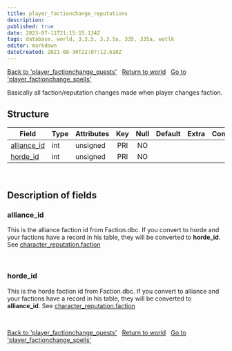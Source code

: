 ```yaml
---
title: player_factionchange_reputations
description: 
published: true
date: 2023-07-11T21:15:15.134Z
tags: database, world, 3.3.5, 3.3.5a, 335, 335a, wotlk
editor: markdown
dateCreated: 2021-08-30T22:07:12.610Z
---
```


<a href="https://trinitycore.info/en/database/335/world/player_factionchange_quests" class="mt-5 v-btn v-btn--depressed v-btn--flat v-btn--outlined theme--light v-size--default darkblue--text text--lighten-3"><span class="v-btn__content"><i aria-hidden="true" class="v-icon notranslate v-icon--left mdi mdi-arrow-left theme--light"></i><span>Back to 'player_factionchange_quests'</span></span></a>&nbsp;&nbsp;&nbsp;<a href="https://trinitycore.info/en/database/335/world/home" class="mt-5 v-btn v-btn--depressed v-btn--flat v-btn--outlined theme--light v-size--default darkblue--text text--lighten-3"><span class="v-btn__content"><i aria-hidden="true" class="v-icon notranslate v-icon--left mdi mdi-home-outline theme--light"></i><span>Return to world</span></span></a>&nbsp;&nbsp;&nbsp;<a href="https://trinitycore.info/en/database/335/world/player_factionchange_spells" class="mt-5 v-btn v-btn--depressed v-btn--flat v-btn--outlined theme--light v-size--default darkblue--text text--lighten-3"><span class="v-btn__content"><span>Go to 'player_factionchange_spells'</span><i aria-hidden="true" class="v-icon notranslate v-icon--right mdi mdi-arrow-right theme--light"></i></span></a>

Basically all faction/reputation changes made when player changes faction.

## Structure

| Field | Type | Attributes | Key | Null | Default | Extra | Comment |
| --- | --- | --- | :---: | :---: | --- | --- | --- |
| [alliance_id](#alliance_id) | int | unsigned | PRI | NO |  |  |  |
| [horde_id](#horde_id) | int | unsigned | PRI | NO |  |  |  |
&nbsp;
## Description of fields

### alliance_id
This is the alliance faction id from Faction.dbc. If you convert to horde and your factions have a record in his table, they will be converted to **horde_id**.
See [character_reputation.faction](../characters/character_reputation#faction)

&nbsp;

### horde_id
This is the horde faction id from Faction.dbc. If you convert to alliance and your factions have a record in his table, they will be converted to **alliance_id**.
See [character_reputation.faction](../characters/character_reputation#faction)

&nbsp;

<a href="https://trinitycore.info/en/database/335/world/player_factionchange_quests" class="mt-5 v-btn v-btn--depressed v-btn--flat v-btn--outlined theme--light v-size--default darkblue--text text--lighten-3"><span class="v-btn__content"><i aria-hidden="true" class="v-icon notranslate v-icon--left mdi mdi-arrow-left theme--light"></i><span>Back to 'player_factionchange_quests'</span></span></a>&nbsp;&nbsp;&nbsp;<a href="https://trinitycore.info/en/database/335/world/home" class="mt-5 v-btn v-btn--depressed v-btn--flat v-btn--outlined theme--light v-size--default darkblue--text text--lighten-3"><span class="v-btn__content"><i aria-hidden="true" class="v-icon notranslate v-icon--left mdi mdi-home-outline theme--light"></i><span>Return to world</span></span></a>&nbsp;&nbsp;&nbsp;<a href="https://trinitycore.info/en/database/335/world/player_factionchange_spells" class="mt-5 v-btn v-btn--depressed v-btn--flat v-btn--outlined theme--light v-size--default darkblue--text text--lighten-3"><span class="v-btn__content"><span>Go to 'player_factionchange_spells'</span><i aria-hidden="true" class="v-icon notranslate v-icon--right mdi mdi-arrow-right theme--light"></i></span></a>
